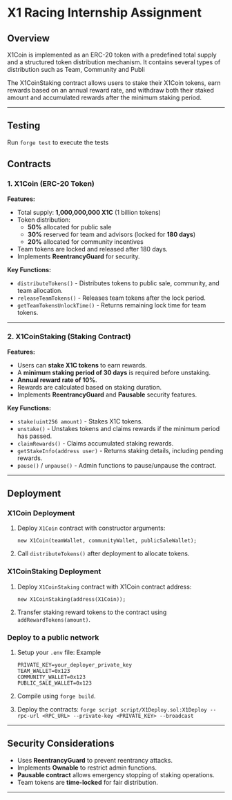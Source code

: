 # X1 Racing Internship Assignment

## Overview
X1Coin is implemented as an ERC-20 token with a predefined total supply and a structured token distribution mechanism. It contains several types of distribution such as Team, Community and Publi

The X1CoinStaking contract allows users to stake their X1Coin tokens, earn rewards based on an annual reward rate, and withdraw both their staked amount and accumulated rewards after the minimum staking period.

---

## Testing
Run `forge test` to execute the tests

## Contracts
### 1. **X1Coin (ERC-20 Token)**

**Features:**
- Total supply: **1,000,000,000 X1C** (1 billion tokens)
- Token distribution:
  - **50%** allocated for public sale
  - **30%** reserved for team and advisors (locked for **180 days**)
  - **20%** allocated for community incentives
- Team tokens are locked and released after 180 days.
- Implements **ReentrancyGuard** for security.

**Key Functions:**
- `distributeTokens()` - Distributes tokens to public sale, community, and team allocation.
- `releaseTeamTokens()` - Releases team tokens after the lock period.
- `getTeamTokensUnlockTime()` - Returns remaining lock time for team tokens.

---

### 2. **X1CoinStaking (Staking Contract)**

**Features:**
- Users can **stake X1C tokens** to earn rewards.
- A **minimum staking period of 30 days** is required before unstaking.
- **Annual reward rate of 10%**.
- Rewards are calculated based on staking duration.
- Implements **ReentrancyGuard** and **Pausable** security features.

**Key Functions:**
- `stake(uint256 amount)` - Stakes X1C tokens.
- `unstake()` - Unstakes tokens and claims rewards if the minimum period has passed.
- `claimRewards()` - Claims accumulated staking rewards.
- `getStakeInfo(address user)` - Returns staking details, including pending rewards.
- `pause()` / `unpause()` - Admin functions to pause/unpause the contract.

---

## Deployment

### **X1Coin Deployment**
1. Deploy `X1Coin` contract with constructor arguments:
   ```solidity
   new X1Coin(teamWallet, communityWallet, publicSaleWallet);
   ```
2. Call `distributeTokens()` after deployment to allocate tokens.

### **X1CoinStaking Deployment**
1. Deploy `X1CoinStaking` contract with X1Coin contract address:
   ```solidity
   new X1CoinStaking(address(X1Coin));
   ```
2. Transfer staking reward tokens to the contract using `addRewardTokens(amount)`.

### Deploy to a public network
1. Setup your `.env` file:
    Example
    ```
    PRIVATE_KEY=your_deployer_private_key
    TEAM_WALLET=0x123
    COMMUNITY_WALLET=0x123
    PUBLIC_SALE_WALLET=0x123
    ```
2. Compile using `forge build`.

3. Deploy the contracts:
    `forge script script/X1Deploy.sol:X1Deploy --rpc-url <RPC_URL> --private-key <PRIVATE_KEY> --broadcast`


---

## Security Considerations
- Uses **ReentrancyGuard** to prevent reentrancy attacks.
- Implements **Ownable** to restrict admin functions.
- **Pausable contract** allows emergency stopping of staking operations.
- Team tokens are **time-locked** for fair distribution.

---
